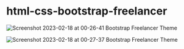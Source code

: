 # html-css-bootstrap-freelancer

![Screenshot 2023-02-18 at 00-26-41 Bootstrap Freelancer Theme](https://user-images.githubusercontent.com/88691096/219816104-fac9c1f5-ea2d-47d4-b1fd-d4e271e8d9f4.png)

![Screenshot 2023-02-18 at 00-27-37 Bootstrap Freelancer Theme](https://user-images.githubusercontent.com/88691096/219816101-a65b2fa9-ff34-4915-8323-b72ed33714a0.png)
